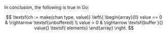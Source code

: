 In conclusion, the following is true in Go:

$$
\textsf{ch := make(chan type, value)}
\left\{
\begin{array}{ll}
value == 0 & \rightarrow \textsf{unbuffered} \\
value >  0 & \rightarrow \textsf{buffer }{} value{} \textsf{ elements}
\end{array}
\right.
$$

